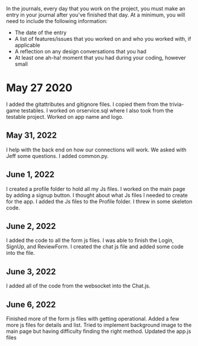 In the journals, every day that you work on the project, you must make an entry in your journal after you've finished that day. At a minimum, you will need to include the following information:

- The date of the entry
- A list of features/issues that you worked on and who you worked with, if applicable
- A reflection on any design conversations that you had
- At least one ah-ha! moment that you had during your coding, however small

# May 27 2020
I added the gitattributes and gitignore files. I copied them from the trivia-game testables. I worked on orservice.sql where I also took from the testable project. Worked on app name and logo. 

## May 31, 2022
I help with the back end on how our connections will work. We asked with Jeff some questions. I added common.py.

## June 1, 2022
I created a profile folder to hold all my Js files. I worked on the main page by adding a signup button. I thought about what Js files I needed to create for the app. I added the Js files to the Profile folder. I threw in some skeleton code. 

## June 2, 2022
I added the code to all the form js files. I was able to finish the Login, SignUp, and ReviewForm. I created the chat js file and added some code into the file. 


## June 3, 2022
I added all of the code from the websocket into the Chat.js.

## June 6, 2022
Finished more of the form js files with getting operational. Added a few more js files for details and list. Tried to implement background image to the main page but having difficulty finding the right method. Updated the app.js files
